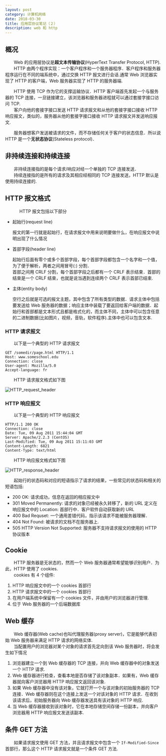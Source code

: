 ```yaml
---
layout: post
category: 计算机网络
date: 2018-03-30
title: 应用层协议笔记（２）
description: web 和 http
---
```


## 概况

　　Web 的应用层协议是**超文本传输协议**(HyperText Transfer Protocol, HTTP).<br>
　　HTTP 由两个程序实现：一个客户程序和一个服务器程序．客户程序和服务器程序运行在不同的端系统中，通过交换 HTTP 报文进行会话.通常 Web 浏览器实现了 HTTP 的客户端，Web 服务器实现了 HTTP 的服务器端.

　　HTTP 使用 TCP 作为它的支撑运输协议．HTTP 客户端首先发起一个与服务器的 TCP 连接，一旦链接建立，该浏览器和服务器进程就可以通过套接字接口访问 TCP.<br>
　　客户向他的套接字接口发送 HTTP 请求报文和从他的套接字接口接收 HTTP 响应报文，类似的，服务器从他的套接字接口接收 HTTP 请求报文并发送响应报文.

　　服务器想客户发送被请求的文件，而不存储任何关于客户的状态信息．所以说 HTTP 是一个**无状态协议**(Stateless protocol)．

## 非持续连接和持续连接

　　非持续连接指的是每个请求/响应对经一个单独的 TCP 连接发送．<br>
　　持续连接指的是所有的请求及其相应经相同的 TCP 连接发送，HTTP 默认是使用持续连接的.

## HTTP 报文格式
　
　　HTTP 报文包括以下部分

* 起始行(request line)

    报文的第一行就是起始行，在请求报文中用来说明要做什么，在响应报文中说明出现了什么情况
* 首部字段(header line)

    起始行后面有零个或多个首部字段，每个首部字段都包含一个名字和一个值，为了便于解析，两者之间用冒号(:) 分割．<br>
    首部之间用 CRLF 分割，每个首部字段之后都有一个 CRLF 表示结束．首部的结束是一个 CRLF 结束，也就是说当遇到连续两个 CRLF 表示首部已结束.
* 主体(entity body)

    空行之后就是可选的报文主题，其中包含了所有类型的数据．请求主体中包括要发送给 Web 服务器的数据；响应主体中装载了要返回给客户端的数据．起始行和首部都是文本形式且都是格式化的，而主体不同，主体中可以包含任意的二进制数据(比如图片，视频，音轨，软件程序).主体中也可以包含文本.


### HTTP 请求报文

　　以下是一个典型的 HTTP 请求报文

```
GET /somedir/page.html HTTP/1.1
Host: www.someschool.edu
Connection: close
User-agent: Mozilla/5.0
Accept-language: fr
```

　　HTTP 请求报文格式如下图

![HTTP_request_header](/downloads/request_header.png)

### HTTP 响应报文

　　以下是一个典型的 HTTP 响应报文

```
HTTP/1.1 200 OK
Connection: close
Date: Tue, 09 Aug 2011 15:44:04 GMT
Server: Apache/2.2.3 (CentOS)
Last-Modified: Tue, 09 Aug 2011 15:11:03 GMT
Content-Length: 6821
Content-Type: text/html
```

　　HTTP 响应报文格式如下图

![HTTP_response_header](/downloads/response_header.jpeg)

　　起始行的状态码和对应的短语指示了请求的结果，一些常见的状态码和相关的短语包括:
* 200 OK: 请求成功，信息在返回的相应报文中
* 301 Moved Permanently: 请求的对象已经被永久转移了，新的 URL 定义在响应报文中的 Location: 首部行中．客户软件自动获取新的 URL
* 400 Bad Requset: 一个通用差错代码，指示该请求不能被服务器理解．
* 404 Not Found: 被请求的文档不在服务器上.
* 505 HTTP Version Not Supported: 服务器不支持请求报文的使用的 HTTP 协议版本


## Cookie

　　HTTP 服务器是无状态的，然而一个 Web 服务器通常希望能够识别用户．为此，HTTP 使用了 cookies.<br>
　　cookies 有 4 个组件:
1. HTTP 响应报文中的一个 cookies 首部行
2. HTTP 请求报文中的一个 cookies 首部行
3. 在用户端系统中保留有一个 cookies 文件，并由用户的浏览器进行管理.
4. 位于 Web 服务器的一个后端数据库

## Web 缓存

　　Web 缓存器(Web cache)也叫代理服务器(proxy server)，它是能够代表初始 Web 服务器来满足 HTTP 请求的网络实体.<br>
　　当配置用户的浏览器对某个对象的请求首先定向到该 Web 服务器时，将会发生如下情况

1. 浏览器建立一个到 Web 缓存器的 TCP 连接，并向 Web 缓存器中的对象发送一个 HTTP 请求.
2. Web 缓存器进行检查，查看本地是否存储了该对象副本．如果有，Web 缓存器就向客户浏览器用 HTTP 响应报文返回该对象.
3. 如果 Web 缓存器中没有该对象，它就打开一个与该对象的初始服务器的 TCP 连接．Web 缓存器则在这个连接上发送一个对该对象的 HTTP 请求．在收到该请求后，初始服务器向 Web 缓存器发送具有该对象的 HTTP 响应.
4. 当 Web 缓存器接收到该对象时，它在本地存储空间存储一份副本，并向客户浏览器用 HTTP 响应报文发送该副本.

## 条件 GET 方法

　　如果请求报文使用 GET 方法，并且请求报文中包含一个 `If-Modified-Since` 首部行，那么这个 HTTP 请求报文就是一个条件 GET 方法.